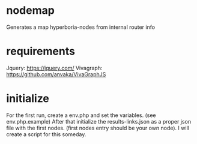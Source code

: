 # nodemap
Generates a map hyperboria-nodes from internal router info

# requirements
Jquery: https://jquery.com/
Vivagraph: https://github.com/anvaka/VivaGraphJS

# initialize
For the first run, create a env.php and set the variables. (see env.php.example)
After that initialize the results-links.json as a proper json file with the first nodes. (first nodes entry should be your own node). I will create a script for this someday.
